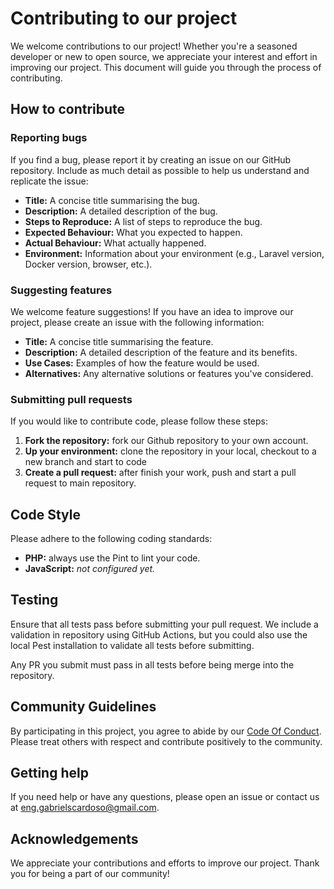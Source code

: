 # Contributing to our project

We welcome contributions to our project! Whether you're a seasoned developer or new to open source, we appreciate your interest and effort in improving our project. This document will guide you through the process of contributing.

## How to contribute

### Reporting bugs

If you find a bug, please report it by creating an issue on our GitHub repository. Include as much detail as possible to help us understand and replicate the issue:

- **Title:** A concise title summarising the bug.
- **Description:** A detailed description of the bug.
- **Steps to Reproduce:** A list of steps to reproduce the bug.
- **Expected Behaviour:** What you expected to happen.
- **Actual Behaviour:** What actually happened.
- **Environment:** Information about your environment (e.g., Laravel version, Docker version, browser, etc.).

### Suggesting features

We welcome feature suggestions! If you have an idea to improve our project, please create an issue with the following information:

- **Title:** A concise title summarising the feature.
- **Description:** A detailed description of the feature and its benefits.
- **Use Cases:** Examples of how the feature would be used.
- **Alternatives:** Any alternative solutions or features you've considered.

### Submitting pull requests

If you would like to contribute code, please follow these steps:

1. **Fork the repository:** fork our Github repository to your own account.
2. **Up your environment:** clone the repository in your local, checkout to a new branch and start to code
3. **Create a pull request:** after finish your work, push and start a pull request to main repository.

## Code Style

Please adhere to the following coding standards:

- **PHP:** always use the Pint to lint your code.
- **JavaScript:** *not configured yet.*

## Testing

Ensure that all tests pass before submitting your pull request. We include a validation in repository using GitHub Actions, but you could also use the local Pest installation to validate all tests before submitting.

Any PR you submit must pass in all tests before being merge into the repository.

## Community Guidelines

By participating in this project, you agree to abide by our [Code Of Conduct](CODE_OF_CONDUCT.md). Please treat others with respect and contribute positively to the community.

## Getting help

If you need help or have any questions, please open an issue or contact us at [eng.gabrielscardoso@gmail.com](mailto:eng.gabrielscardoso@gmai.com).

## Acknowledgements

We appreciate your contributions and efforts to improve our project. Thank you for being a part of our community!
